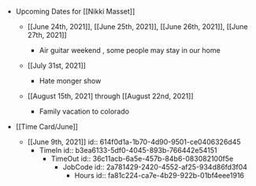 - Upcoming Dates for [[Nikki Masset]] 
	 - [[June 24th, 2021]], [[June 25th, 2021]], [[June 26th, 2021]], [[June 27th, 2021]]
		 - Air guitar weekend , some people may stay in our home

	 - [[July 31st, 2021]]
		 - Hate monger show

	 - [[August 15th, 2021] through [[August 22nd, 2021]]
		 - Family vacation to colorado

- [[Time Card/June]]
	 - [[June 9th, 2021]]
id:: 614f0d1a-1b70-4d90-9501-ce0406326d45
		 - TimeIn
id:: b3ea6133-5df0-4045-893b-766442e54151
			 - TimeOut
id:: 36c11acb-6a5e-457b-84b6-083082100f5e
				 - JobCode
id:: 2a781429-2420-4552-af25-934d86fd3f04
					 - Hours
id:: fa81c224-ca7e-4b29-922b-01bf4eee1916
